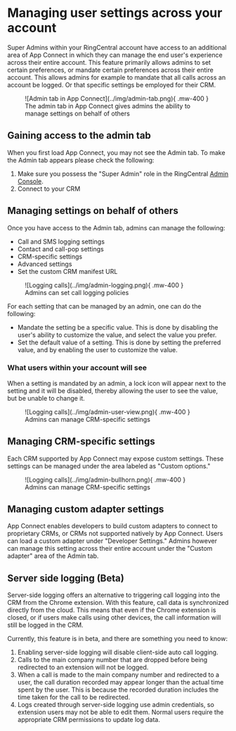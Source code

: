 # Managing user settings across your account

Super Admins within your RingCentral account have access to an additional area of App Connect in which they can manage the end user's experience across their entire account. This feature primarily allows admins to set certain preferences, or mandate certain preferences across their entire account. This allows admins for example to mandate that all calls across an account be logged. Or that specific settings be employed for their CRM. 

<figure markdown>
  ![Admin tab in App Connect](../img/admin-tab.png){ .mw-400 }
  <figcaption>The admin tab in App Connect gives admins the ability to manage settings on behalf of others</figcaption>
</figure>

## Gaining access to the admin tab

When you first load App Connect, you may not see the Admin tab. To make the Admin tab appears please check the following:

1. Make sure you possess the "Super Admin" role in the RingCentral [Admin Console](https://service.ringcentral.com/).
2. Connect to your CRM

## Managing settings on behalf of others

Once you have access to the Admin tab, admins can manage the following:

* Call and SMS logging settings
* Contact and call-pop settings
* CRM-specific settings
* Advanced settings
* Set the custom CRM manifest URL

<figure markdown>
  ![Logging calls](../img/admin-logging.png){ .mw-400 }
  <figcaption>Admins can set call logging policies</figcaption>
</figure>

For each setting that can be managed by an admin, one can do the following:

* Mandate the setting be a specific value. This is done by disabling the user's ability to customize the value, and select the value you prefer. 
* Set the default value of a setting. This is done by setting the preferred value, and by enabling the user to customize the value. 

### What users within your account will see

When a setting is mandated by an admin, a lock icon will appear next to the setting and it will be disabled, thereby allowing the user to see the value, but be unable to change it. 

<figure markdown>
  ![Logging calls](../img/admin-user-view.png){ .mw-400 }
  <figcaption>Admins can manage CRM-specific settings</figcaption>
</figure>

## Managing CRM-specific settings

Each CRM supported by App Connect may expose custom settings. These settings can be managed under the area labeled as "Custom options."

<figure markdown>
  ![Logging calls](../img/admin-bullhorn.png){ .mw-400 }
  <figcaption>Admins can manage CRM-specific settings</figcaption>
</figure>

## Managing custom adapter settings

App Connect enables developers to build custom adapters to connect to proprietary CRMs, or CRMs not supported natively by App Connect. Users can load a custom adapter under "Developer Settings." Admins however can manage this setting across their entire account under the "Custom adapter" area of the Admin tab. 

## Server side logging (Beta)

Server-side logging offers an alternative to triggering call logging into the CRM from the Chrome extension. With this feature, call data is synchronized directly from the cloud. This means that even if the Chrome extension is closed, or if users make calls using other devices, the call information will still be logged in the CRM.

Currently, this feature is in beta, and there are something you need to know:

1. Enabling server-side logging will disable client-side auto call logging.
2. Calls to the main company number that are dropped before being redirected to an extension will not be logged.
3. When a call is made to the main company number and redirected to a user, the call duration recorded may appear longer than the actual time spent by the user. This is because the recorded duration includes the time taken for the call to be redirected.
4. Logs created through server-side logging use admin credentials, so extension users may not be able to edit them. Normal users require the appropriate CRM permissions to update log data.

